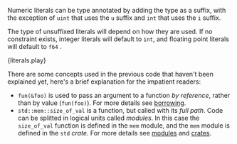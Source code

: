 Numeric literals can be type annotated by adding the type as a suffix, with the
exception of `uint` that uses the `u` suffix and `int` that uses the `i`
suffix.

The type of unsuffixed literals will depend on how they are used. If no
constraint exists, integer literals will default to `int`, and floating point
literals will default to `f64` .

{literals.play}

There are some concepts used in the previous code that haven't been explained
yet, here's a brief explanation for the impatient readers:

* `fun(&foo)` is used to pass an argument to a function *by reference*, rather
  than by value (`fun(foo)`). For more details see [borrowing](/borrow.html).
* `std::mem::size_of_val` is a function, but called with its *full path*. Code
  can be splitted in logical units called *modules*. In this case the
  `size_of_val` function is defined in the `mem` module, and the `mem` module
  is defined in the `std` *crate*. For more details see
  [modules](/modules.html) and [crates](/crates.html).
